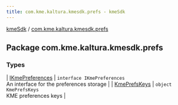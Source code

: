 ```yaml
---
title: com.kme.kaltura.kmesdk.prefs - kmeSdk
---
```


[kmeSdk](../index.html) / [com.kme.kaltura.kmesdk.prefs](./index.html)

## Package com.kme.kaltura.kmesdk.prefs

### Types

| [IKmePreferences](-i-kme-preferences/index.html) | `interface IKmePreferences`<br>An interface for the preferences storage |
| [KmePrefsKeys](-kme-prefs-keys/index.html) | `object KmePrefsKeys`<br>KME preferences keys |

